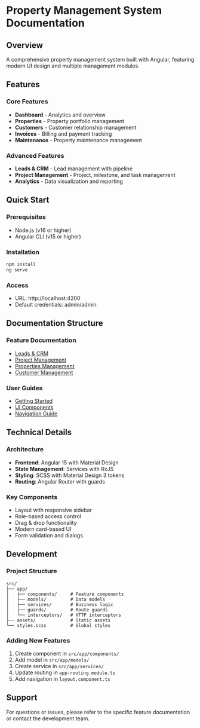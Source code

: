 # Property Management System Documentation

## Overview
A comprehensive property management system built with Angular, featuring modern UI design and multiple management modules.

## Features

### Core Features
- **Dashboard** - Analytics and overview
- **Properties** - Property portfolio management
- **Customers** - Customer relationship management
- **Invoices** - Billing and payment tracking
- **Maintenance** - Property maintenance management

### Advanced Features
- **Leads & CRM** - Lead management with pipeline
- **Project Management** - Project, milestone, and task management
- **Analytics** - Data visualization and reporting

## Quick Start

### Prerequisites
- Node.js (v16 or higher)
- Angular CLI (v15 or higher)

### Installation
```bash
npm install
ng serve
```

### Access
- URL: http://localhost:4200
- Default credentials: admin/admin

## Documentation Structure

### Feature Documentation
- [Leads & CRM](./features/leads-crm.md)
- [Project Management](./features/project-management.md)
- [Properties Management](./features/properties.md)
- [Customer Management](./features/customers.md)

### User Guides
- [Getting Started](./guides/getting-started.md)
- [UI Components](./guides/ui-components.md)
- [Navigation Guide](./guides/navigation.md)

## Technical Details

### Architecture
- **Frontend**: Angular 15 with Material Design
- **State Management**: Services with RxJS
- **Styling**: SCSS with Material Design 3 tokens
- **Routing**: Angular Router with guards

### Key Components
- Layout with responsive sidebar
- Role-based access control
- Drag & drop functionality
- Modern card-based UI
- Form validation and dialogs

## Development

### Project Structure
```
src/
├── app/
│   ├── components/     # Feature components
│   ├── models/         # Data models
│   ├── services/       # Business logic
│   ├── guards/         # Route guards
│   └── interceptors/   # HTTP interceptors
├── assets/             # Static assets
└── styles.scss         # Global styles
```

### Adding New Features
1. Create component in `src/app/components/`
2. Add model in `src/app/models/`
3. Create service in `src/app/services/`
4. Update routing in `app-routing.module.ts`
5. Add navigation in `layout.component.ts`

## Support
For questions or issues, please refer to the specific feature documentation or contact the development team.
